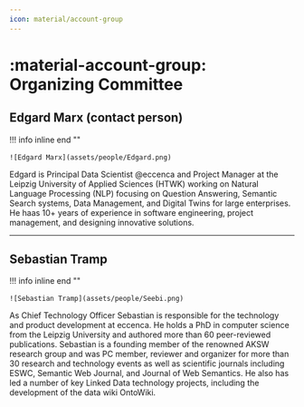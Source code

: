 ```yaml
---
icon: material/account-group
---
```

# :material-account-group: Organizing Committee

## Edgard Marx (contact person)

!!! info inline end ""

    ![Edgard Marx](assets/people/Edgard.png)

Edgard is Principal Data Scientist @eccenca and Project Manager at the Leipzig University of Applied Sciences (HTWK) working on Natural Language Processing (NLP) focusing on Question Answering, Semantic Search systems, Data Management, and Digital Twins for large enterprises. He haas 10+ years of experience in software engineering, project management, and designing innovative solutions.

---
## Sebastian Tramp

!!! info inline end ""

    ![Sebastian Tramp](assets/people/Seebi.png)

As Chief Technology Officer Sebastian is responsible for the technology and product development at eccenca.
He holds a PhD in computer science from the Leipzig University and authored more than 60 peer-reviewed publications.
Sebastian is a founding member of the renowned AKSW research group and was PC member, reviewer and organizer for more than 30 research and technology events as well as scientific journals including ESWC, Semantic Web Journal, and Journal of Web Semantics.
He also has led a number of key Linked Data technology projects, including the development of the data wiki OntoWiki.

